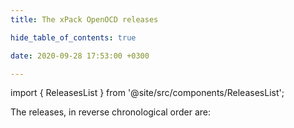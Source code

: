 ```yaml
---
title: The xPack OpenOCD releases

hide_table_of_contents: true

date: 2020-09-28 17:53:00 +0300

---
```


import { ReleasesList } from '@site/src/components/ReleasesList';

The releases, in reverse chronological order are:

<ReleasesList />
